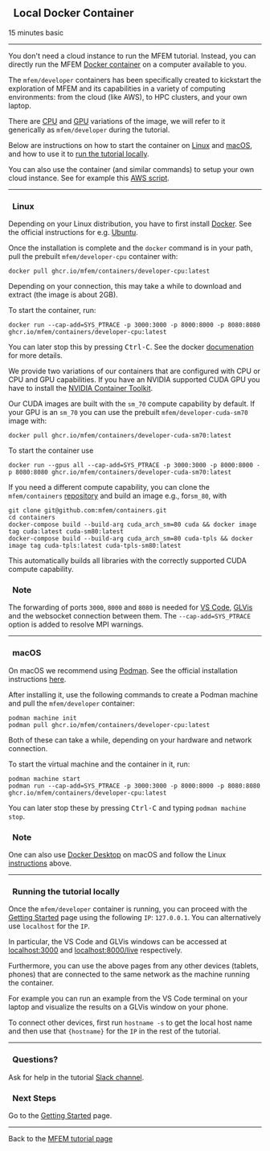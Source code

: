 ## <span class="mdi mdi-docker"></span>&nbsp; Local Docker Container

<span class="label label-default">15 minutes</span>
<span class="label label-default">basic</span>

---

You don't need a cloud instance to run the MFEM tutorial. Instead, you can
directly run the MFEM [Docker container](https://github.com/mfem/containers)
on a computer available to you.

The `mfem/developer` containers has been specifically created to kickstart the exploration of
MFEM and its capabilities in a variety of computing environments: from the cloud
(like AWS), to HPC clusters, and your own laptop.

There are [CPU](https://github.com/mfem/containers/pkgs/container/containers%2Fdeveloper-cpu)
and [GPU](https://github.com/mfem/containers/pkgs/container/containers%2Fdeveloper-cuda-sm70)
variations of the image, we will refer to it generically
as `mfem/developer` during the tutorial.

Below are instructions on how to start the container on [Linux](#linux) and [macOS](#macos),
and how to use it to [run the tutorial locally](#running-the-tutorial-locally).

You can also use the container (and similar commands) to setup your own cloud instance. See
for example this [AWS script](https://github.com/mfem/containers/blob/main/developer/user-data.sh).

---

### <i class="fa fa-check-square-o"></i>&nbsp; Linux

Depending on your Linux distribution, you have to first install [Docker](https://www.docker.com/).
See the official instructions for e.g. [Ubuntu](https://docs.docker.com/engine/install/ubuntu/).

Once the installation is complete and the `docker` command is in your path,
pull the prebuilt `mfem/developer-cpu` container with:

    docker pull ghcr.io/mfem/containers/developer-cpu:latest

Depending on your connection, this may take a while to download and extract (the image is about 2GB).

To start the container, run:

    docker run --cap-add=SYS_PTRACE -p 3000:3000 -p 8000:8000 -p 8080:8080 ghcr.io/mfem/containers/developer-cpu:latest

You can later stop this by pressing <kbd>Ctrl-C</kbd>.
See the docker [documenation](https://docs.docker.com/engine/reference/commandline/cli/) for more details.

We provide two variations of our containers that are configured with CPU or CPU
and GPU capabilities. If you have an NVIDIA supported CUDA GPU you have to
install the [NVIDIA Container Toolkit](https://docs.nvidia.com/datacenter/cloud-native/container-toolkit/latest/install-guide.html).

Our CUDA images are built with the `sm_70` compute capability by default. If your GPU is
an `sm_70` you can use the prebuilt `mfem/developer-cuda-sm70` image with:

    docker pull ghcr.io/mfem/containers/developer-cuda-sm70:latest

To start the container use

    docker run --gpus all --cap-add=SYS_PTRACE -p 3000:3000 -p 8000:8000 -p 8080:8080 ghcr.io/mfem/containers/developer-cuda-sm70:latest

If you need a different compute capability, you can clone the `mfem/containers`
[repository](https://github.com/mfem/containers) and build an image e.g., for`sm_80`, with

    git clone git@github.com:mfem/containers.git
    cd containers
    docker-compose build --build-arg cuda_arch_sm=80 cuda && docker image tag cuda:latest cuda-sm80:latest
    docker-compose build --build-arg cuda_arch_sm=80 cuda-tpls && docker image tag cuda-tpls:latest cuda-tpls-sm80:latest

This automatically builds all libraries with the correctly supported CUDA compute capability.

<div class="panel panel-info">
<div class="panel-heading">
<h3 class="panel-title"><i class="fa fa-info-circle"></i>&nbsp; Note</h3>
</div>
<div class="panel-body">
The forwarding of ports <code>3000</code>, <code>8000</code> and <code>8080</code>
is needed for
<a href="../start/#set-up-vs-code">VS Code</a>, <a href="../start/#set-up-glvis">GLVis</a> and the websocket connection between them.
The <code>--cap-add=SYS_PTRACE</code> option is added to resolve MPI warnings.
</div>
</div>

---

### <i class="fa fa-check-square-o"></i>&nbsp; macOS

On macOS we recommend using [Podman](https://podman.io). See the official
installation instructions [here](https://podman.io/getting-started/installation).

After installing it, use the following commands to create a Podman machine and pull the `mfem/developer` container:

    podman machine init
    podman pull ghcr.io/mfem/containers/developer-cpu:latest

Both of these can take a while, depending on your hardware and network connection.

To start the virtual machine and the container in it, run:

    podman machine start
    podman run --cap-add=SYS_PTRACE -p 3000:3000 -p 8000:8000 -p 8080:8080 ghcr.io/mfem/containers/developer-cpu:latest

You can later stop these by pressing <kbd>Ctrl-C</kbd> and typing `podman machine stop`.

<div class="panel panel-info">
<div class="panel-heading">
<h3 class="panel-title"><i class="fa fa-info-circle"></i>&nbsp; Note</h3>
</div>
<div class="panel-body">
One can also use <a href="https://docs.docker.com/desktop/install/mac-install/">Docker Desktop</a>
on macOS and follow the Linux <a href="#linux">instructions</a> above.
</div>
</div>

---

### <i class="fa fa-check-square-o"></i>&nbsp; Running the tutorial locally

Once the `mfem/developer` container is running, you can proceed with the
[<i class="fa fa-play-circle"></i> Getting Started](start.md) page using the
following `IP`: `127.0.0.1`. You can alternatively use `localhost` for the `IP`.

In particular, the VS Code and GLVis windows can be accessed at
[localhost:3000](http://localhost:3000) and
[localhost:8000/live](http://localhost:8000/live) respectively.

Furthermore, you can use the above pages from any other devices (tablets,
phones) that are connected to the same network as the machine running the
container.

For example you can run an example from the VS Code terminal on your laptop and
visualize the results on a GLVis window on your phone.

To connect other devices, first run `hostname -s` to get the local host name and then
use that `{hostname}` for the `IP` in the rest of the tutorial.

---

<div class="panel panel-warning">
<div class="panel-heading">
<h3 class="panel-title"><i class="fa fa-question-circle"></i>&nbsp; Questions?</h3>
</div>
<div class="panel-body">
Ask for help in the tutorial <a href="https://radiuss-llnl.slack.com/archives/C03T2DQCSC8">Slack channel</a>.
</div>
</div>

<div class="panel panel-success">
<div class="panel-heading">
<h3 class="panel-title"><i class="fa fa-external-link"></i>&nbsp; Next Steps</h3>
</div>
<div class="panel-body">
Go to the <a href="../start"><i class="fa fa-play-circle"></i> Getting Started</a> page.
</div>
</div>

---

Back to the [MFEM tutorial page](index.md)

<script type="text/x-mathjax-config">MathJax.Hub.Config({TeX: {equationNumbers: {autoNumber: "all"}}, tex2jax: {inlineMath: [['$','$']]}});</script>
<script type="text/javascript" src="https://cdnjs.cloudflare.com/ajax/libs/mathjax/2.7.2/MathJax.js?config=TeX-AMS_HTML"></script>
<link href="https://cdn.jsdelivr.net/npm/@mdi/font@4.x/css/materialdesignicons.min.css" rel="stylesheet">
